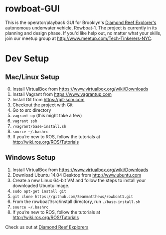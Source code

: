 # rowboat-GUI
This is the operator/playback GUI for Brooklyn's [Diamond Reef Explorer's](http://www.diamondreefexplorers.org/) autonomous underwater vehicle, Rowboat-1.  The project is currently in its planning and design phase. If you'd like help out, no matter what your skills, join our meetup group at http://www.meetup.com/Tech-Tinkerers-NYC. 

# Dev Setup

## Mac/Linux Setup
0. Install VirtualBox from https://www.virtualbox.org/wiki/Downloads
0. Install Vagrant from https://www.vagrantup.com
2. Install Git from https://git-scm.com 
1. Checkout the project with Git
2. Go to src directory
3. `vagrant up` (this might take a few)
4. `vagrant ssh`
5. `/vagrant/base-install.sh`
6. `source ~/.bashrc`
7. If you’re new to ROS, follow the tutorials at http://wiki.ros.org/ROS/Tutorials

## Windows Setup 
1. Install VirtualBox from https://www.virtualbox.org/wiki/Downloads
2. Download Ubuntu 14.04 Desktop from http://www.ubuntu.com
3. Create a new Linux 64-bit VM and follow the steps to install your downloaded Ubuntu image.
4. `sudo apt-get install git`
5. `git clone https://github.com/Seanmatthews/rowboat1.git`
6. From the rowboat1/src/install directory, run `./base-install.sh`
7. `source ~/.bashrc`
8. If you’re new to ROS, follow the tutorials at http://wiki.ros.org/ROS/Tutorials


Check us out at [Diamond Reef Explorers](http://www.diamondreefexplorers.org/)
